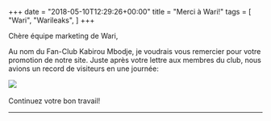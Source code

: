 +++
date = "2018-05-10T12:29:26+00:00"
title = "Merci à Wari!"
tags = [
    "Wari",
    "Warileaks",
]
+++

Chère équipe marketing de Wari,

Au nom du Fan-Club Kabirou Mbodje, je voudrais vous remercier pour votre promotion de notre site. Juste après votre lettre aux membres du club, nous avions un record de visiteurs en une journée:

<!--more-->

<div class="container" style="width:auto">
  <a target="blank" href="https://res.cloudinary.com/vincentstradic/image/upload/v1525865754/family/stats.jpg">
    <img src="https://res.cloudinary.com/vincentstradic/image/upload/v1525865754/family/stats.jpg" style="max-width:100%">
  </a>
</div>
<br>
Continuez votre bon travail!

<hr>

